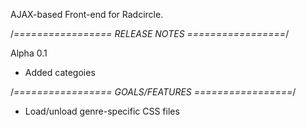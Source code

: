 AJAX-based Front-end for Radcircle.





/*=================
RELEASE NOTES
=================*/

Alpha 0.1
- Added categoies






/*=================
GOALS/FEATURES
=================*/
- Load/unload genre-specific CSS files
